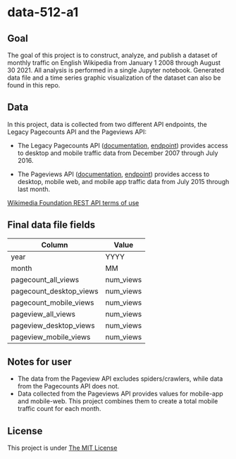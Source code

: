 # data-512-a1

## Goal
The goal of this project is to construct, analyze, and publish a dataset of monthly traffic on English Wikipedia from January 1 2008 through August 30 2021. All analysis is performed in a single Jupyter notebook. Generated data file and a time series graphic visualization of the dataset can also be found in this repo.

## Data 
In this project, data is collected from two different API endpoints, the Legacy Pagecounts API and the Pageviews API: <br />

* The Legacy Pagecounts API ([documentation](https://wikitech.wikimedia.org/wiki/Analytics/AQS/Legacy_Pagecounts), [endpoint](https://wikimedia.org/api/rest_v1/#/Pagecounts_data_(legacy)/get_metrics_legacy_pagecounts_aggregate_project_access_site_granularity_start_end)) provides access to desktop and mobile traffic data from December 2007 through July 2016.

* The Pageviews API ([documentation](https://wikitech.wikimedia.org/wiki/Analytics/AQS/Pageviews), [endpoint](https://wikimedia.org/api/rest_v1/#/Pageviews_data/get_metrics_pageviews_aggregate_project_access_agent_granularity_start_end)) provides access to desktop, mobile web, and mobile app traffic data from July 2015 through last month.

[Wikimedia Foundation REST API terms of use](https://www.mediawiki.org/wiki/Wikimedia_REST_API#Terms_and_conditions)


## Final data file fields
| Column        | Value         |
| ------------- | ------------- |
| year          | YYYY          |
| month         | MM            |
| pagecount_all_views  | num_views            |
| pagecount_desktop_views  | num_views            |
| pagecount_mobile_views  | num_views            |
| pageview_all_views  | num_views            |
| pageview_desktop_views  | num_views            |
| pageview_mobile_views  | num_views            |


## Notes for user
* The data from the Pageview API excludes spiders/crawlers, while data from the Pagecounts API does not.
* Data collected from the Pageviews API provides values for mobile-app and mobile-web. This project combines them to create a total mobile traffic count for each month.

## License
This project is under [The MIT License](https://opensource.org/licenses/MIT)
